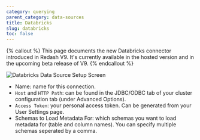 ```yaml
---
category: querying
parent_category: data-sources
title: Databricks
slug: databricks
toc: false 
---
```


{% callout %}
This page documents the new Databricks connector introduced in Redash V9. It's currently available in the hosted version and in the upcoming beta release of V9.
{% endcallout %}

![Databricks Data Source Setup Screen](/assets/images/docs/databricks_setup_screen.png)

* Name: name for this connection.
* `Host` and `HTTP Path`: can be found in the JDBC/ODBC tab of your cluster configuration tab (under Advanced Options).
* `Access Token`: your personal access token. Can be generated from your User Settings page.
* Schemas to Load Metadata For: which schemas you want to load metadata for (table and column names). You can specify multiple schemas seperated by a comma.




